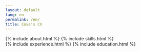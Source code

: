```yaml
---
layout: default
lang: en
permalink: /en/ 
title: Cova's CV
---
```

<div class="resume-container">
    <aside class="resume-sidebar">
        {% include about.html %}
        {% include skills.html %}
    </aside>
    <main class="resume-content">
        {% include experience.html %}
        {% include education.html %}
    </main>
</div>